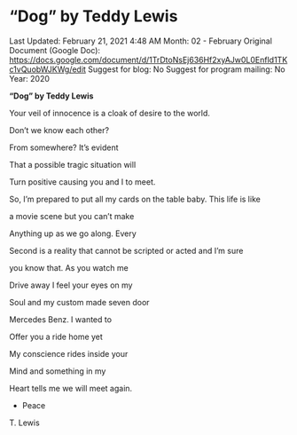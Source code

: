 # “Dog” by Teddy Lewis

Last Updated: February 21, 2021 4:48 AM
Month: 02 - February
Original Document (Google Doc): https://docs.google.com/document/d/1TrDtoNsEj636Hf2xyAJw0L0Enfld1TKc1vQuobWJKWg/edit
Suggest for blog: No
Suggest for program mailing: No
Year: 2020

**“Dog” by Teddy Lewis**

Your veil of innocence is a cloak of desire to the world.

Don’t we know each other?

From somewhere? It’s evident

That a possible tragic situation will

Turn positive causing you and I to meet.

So, I’m prepared to put all my cards on the table baby. This life is like

a movie scene but you can’t make

Anything up as we go along. Every

Second is a reality that cannot be scripted or acted and I’m sure

you know that. As you watch me

Drive away I feel your eyes on my

Soul and my custom made seven door

Mercedes Benz. I wanted to

Offer you a ride home yet

My conscience rides inside your

Mind and something in my

Heart tells me we will meet again.

- Peace

T. Lewis
